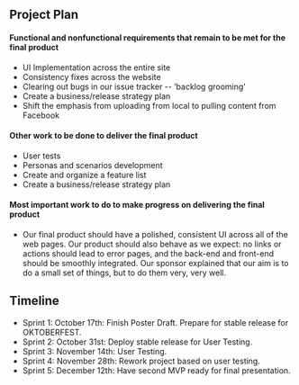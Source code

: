## Project Plan 

#### Functional and nonfunctional requirements that remain to be met for the final product
- UI Implementation across the entire site
- Consistency fixes across the website
- Clearing out bugs in our issue tracker -- ‘backlog grooming’
- Create a business/release strategy plan
- Shift the emphasis from uploading from local to pulling content from Facebook

#### Other work to be done to deliver the final product
- User tests 
- Personas and scenarios development
- Create and organize a feature list
- Create a business/release strategy plan

#### Most important work to do to make progress on delivering the final product
- Our final product should have a polished, consistent UI across all of the web pages. Our product should also behave as we expect: no links or actions should lead to error pages, and the back-end and front-end should be smoothly integrated. Our sponsor explained that our aim is to do a small set of things, but to do them very, very well.

## Timeline
+ Sprint 1: October 17th: Finish Poster Draft. Prepare for stable release for OKTOBERFEST.
+ Sprint 2: October 31st: Deploy stable release for User Testing.
+ Sprint 3: November 14th: User Testing.
+ Sprint 4: November 28th: Rework project based on user testing.
+ Sprint 5: December 12th: Have second MVP ready for final presentation.
